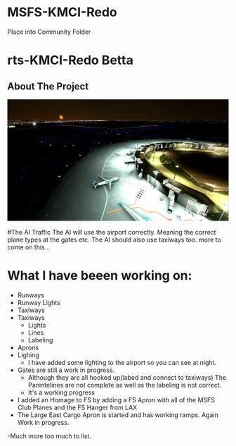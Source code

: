 # MSFS-KMCI-Redo

Place into Community Folder

# rts-KMCI-Redo Betta

<!-- ABOUT THE PROJECT -->
## About The Project

![GitHub Logo](https://github.com/Lazy-Betta/MSFS-KMCI-Redo/blob/main/img/KMCI-1.1.png)

#The AI Traffic
The AI will use the airport correctly. Meaning the correct plane types at the gates etc. The AI should also use taxiways too. more to come on this...

# What I have beeen working on: 
  - Runways
  - Runway Lights
  - Taxiways
  - Taxiways 
    - Lights
    - Lines 
    - Labeling
  - Aprons
  - Lighing
    - I have added some lighting to the airport so you can see at night.
  - Gates are still a work in progress. 
    - Although they are all hooked up(labed and connect to taxiways) The Panintelines are not complete as well as the labeling is not correct. 
    - It's a working progress
  - I added an Homage to FS by adding a FS Apron with all of the MSFS Club Planes and the FS Hanger from LAX
  - The Large East Cargo Apron is started and has working ramps. Again Work in progress.

  -Much more too much to list. 
